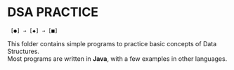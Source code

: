    # DSA PRACTICE
     [●] → [◆] → [■]
    


This folder contains simple programs to practice basic concepts of Data Structures.  
Most programs are written in **Java**, with a few examples in other languages.
